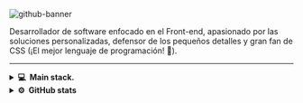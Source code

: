 ![github-banner](https://github.com/dresandev/dresandev/assets/79766563/cd838833-4282-4b60-9e6c-c6e920ac8b01)

Desarrollador de software enfocado en el Front-end, apasionado por las soluciones personalizadas, defensor de los pequeños detalles y gran fan de CSS (¡El mejor lenguaje de programación! 🙂).

<hr />

<details>
  <summary><b>💻 &nbsp;Main stack.</b></summary>
  <br/>
  
  ![typescript](https://github.com/dresandev/dresandev/assets/79766563/b2a116ae-4a40-4877-8295-bfcf5061adc2)&nbsp;
  ![tailwind](https://github.com/dresandev/dresandev/assets/79766563/a8d1c260-a968-4c43-b4c2-4963bbbef147)&nbsp;
  ![sass](https://github.com/dresandev/dresandev/assets/79766563/be9733ab-a76e-4d24-835d-3ec72833328e)&nbsp;
  ![react](https://github.com/dresandev/dresandev/assets/79766563/370aac3d-6149-431d-8ed0-7a1914dfe0af)&nbsp;
  ![postgreSQL](https://github.com/dresandev/dresandev/assets/79766563/42ba3b16-0cfd-4ade-a3cd-ff24d6f3651f)&nbsp;
  ![nodejs](https://github.com/dresandev/dresandev/assets/79766563/9f0e7ec0-7437-4eff-88d8-cb049881c4fb)&nbsp;
  ![next](https://github.com/dresandev/dresandev/assets/79766563/acac638d-8760-48b2-915d-c93324ea964a)&nbsp;
  ![mongodb](https://github.com/dresandev/dresandev/assets/79766563/9b85d40f-546a-4b81-a8c0-4c3ce56f7006)&nbsp;
  ![javascript](https://github.com/dresandev/dresandev/assets/79766563/7d9fa8d5-4546-4951-a8fc-8102a09a3649)&nbsp;
  ![html](https://github.com/dresandev/dresandev/assets/79766563/06cd2b30-6aeb-40ca-a875-0261acaaba7f)&nbsp;
  ![git](https://github.com/dresandev/dresandev/assets/79766563/eb20f4a6-b835-474a-a999-bdc6a21a4ee1)&nbsp;
  ![flutter](https://github.com/dresandev/dresandev/assets/79766563/a99986bd-c7a7-4128-bb08-7137772011d7)&nbsp;
  ![express](https://github.com/dresandev/dresandev/assets/79766563/b8979bc8-b95d-4527-b801-32252e831754)&nbsp;
  ![dart](https://github.com/dresandev/dresandev/assets/79766563/d94cb6e1-004a-4855-9298-6d43685a0560)&nbsp;
  ![css](https://github.com/dresandev/dresandev/assets/79766563/c8d2b8ca-cfd6-4d64-b47f-7b8d2410ab2f)&nbsp;
</details>

<details>
  <summary><b>⚙️ &nbsp;GitHub stats</b></summary>
  <br/>
  <p align="center">
    <img height="150" src="https://github-readme-streak-stats.herokuapp.com?user=dresandev&theme=one-dark-pro&hide_border=true&locale=es&date_format=M%20j%5B%2C%20Y%5D"/>
  </p>
  <p align="center">
    <img height="150" src="https://github-readme-stats.vercel.app/api/top-langs/?username=dresandev&hide_title=true&hide_border=true&layout=compact&langs_count=8&theme=one_dark_pro&locale=es" />
    <img height="150" src="https://github-readme-stats.vercel.app/api?username=dresandev&hide_title=true&hide_border=true&show_icons=true&include_all_commits=true&count_private=true&line_height=21&theme=one_dark_pro&locale=es" />
  </p>
</details>
